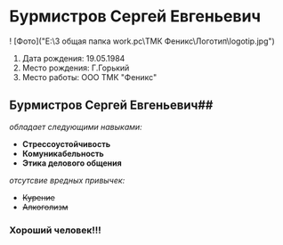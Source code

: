 # Бурмистров Сергей Евгеньевич

! [Фото]("E:\3 общая папка work.pc\ТМК Феникс\Логотип\logotip.jpg")

1. Дата рождения: 19.05.1984
2. Место рождения: Г.Горький
3. Место работы: ООО ТМК "Феникс"

## Бурмистров Сергей Евгеньевич##

 *обладает следующими навыками:*

- **Стрессоустойчивость**
- **Комуникабельность**
- **Этика делового общения**

*отсутсвие вредных привычек:*

- ~~Курение~~
- ~~Алкоголизм~~

### Хороший человек!!!